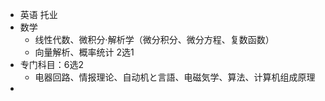 + 英语  托业
+ 数学
	+ 线性代数、微积分·解析学（微分积分、微分方程、复数函数）
	+ 向量解析、概率统计  2选1
+ 专门科目：6选2
	+ 电器回路、情报理论、自动机と言語、电磁気学、算法、计算机组成原理
+ 
